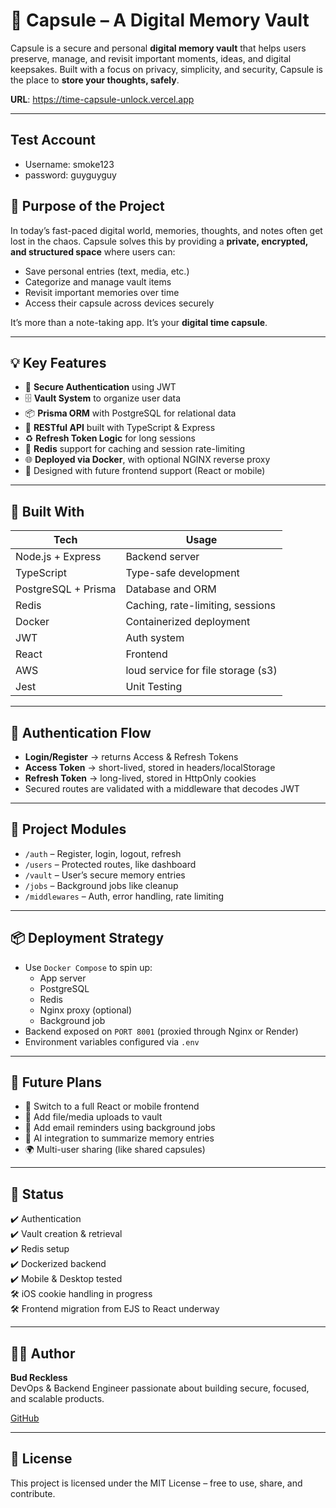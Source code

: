 # 🧠 Capsule – A Digital Memory Vault

Capsule is a secure and personal **digital memory vault** that helps users preserve, manage, and revisit important moments, ideas, and digital keepsakes. Built with a focus on privacy, simplicity, and security, Capsule is the place to **store your thoughts, safely**.

**URL**: https://time-capsule-unlock.vercel.app

---

## Test Account
- Username: smoke123
- password: guyguyguy 

## 🎯 Purpose of the Project

In today’s fast-paced digital world, memories, thoughts, and notes often get lost in the chaos. Capsule solves this by providing a **private, encrypted, and structured space** where users can:

- Save personal entries (text, media, etc.)
- Categorize and manage vault items
- Revisit important memories over time
- Access their capsule across devices securely

It’s more than a note-taking app. It’s your **digital time capsule**.

---

## 💡 Key Features

- 🔐 **Secure Authentication** using JWT
- 🗄️ **Vault System** to organize user data
- 📦 **Prisma ORM** with PostgreSQL for relational data
- 🚀 **RESTful API** built with TypeScript & Express
- ♻️ **Refresh Token Logic** for long sessions
- 📡 **Redis** support for caching and session rate-limiting
- 🌐 **Deployed via Docker**, with optional NGINX reverse proxy
- 📱 Designed with future frontend support (React or mobile)

---

## 🧱 Built With

| Tech        | Usage                            |
|-------------|----------------------------------|
| Node.js + Express | Backend server              |
| TypeScript  | Type-safe development             |
| PostgreSQL + Prisma | Database and ORM         |
| Redis       | Caching, rate-limiting, sessions |
| Docker      | Containerized deployment         |
| JWT         | Auth system                      |
| React       | Frontend                         
| AWS         | loud service for file storage (s3)|
| Jest        | Unit Testing                      |


---

## 🔐 Authentication Flow

- **Login/Register** → returns Access & Refresh Tokens
- **Access Token** → short-lived, stored in headers/localStorage
- **Refresh Token** → long-lived, stored in HttpOnly cookies
- Secured routes are validated with a middleware that decodes JWT

---

## 📂 Project Modules

- `/auth` – Register, login, logout, refresh
- `/users` – Protected routes, like dashboard
- `/vault` – User’s secure memory entries
- `/jobs` – Background jobs like cleanup
- `/middlewares` – Auth, error handling, rate limiting

---

## 📦 Deployment Strategy

- Use `Docker Compose` to spin up:
  - App server
  - PostgreSQL
  - Redis
  - Nginx proxy (optional)
  - Background job
- Backend exposed on `PORT 8001` (proxied through Nginx or Render)
- Environment variables configured via `.env`

---

## 📱 Future Plans

- 🔄 Switch to a full React or mobile frontend
- 🧾 Add file/media uploads to vault
- 🔔 Add email reminders using background jobs
- 🧠 AI integration to summarize memory entries
- 🌍 Multi-user sharing (like shared capsules)

---

## 🧪 Status

✔️ Authentication  
✔️ Vault creation & retrieval  
✔️ Redis setup  
✔️ Dockerized backend  
✔️ Mobile & Desktop tested  
🛠️ iOS cookie handling in progress  
🛠️ Frontend migration from EJS to React underway

---

## 🧔‍♂️ Author

**Bud Reckless**  
DevOps & Backend Engineer passionate about building secure, focused, and scalable products.

[GitHub](https://github.com/recklessbud)

---

## 📜 License

This project is licensed under the MIT License – free to use, share, and contribute.

